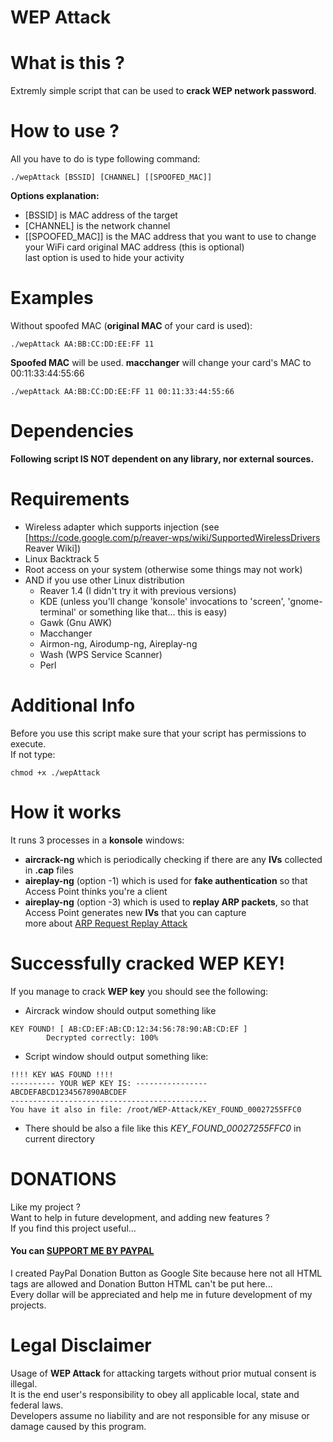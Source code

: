 # WEP Attack

# What is this ?
Extremly simple script that can be used to **crack WEP network password**.<br />

# How to use ?
All you have to do is type following command:
```
./wepAttack [BSSID] [CHANNEL] [[SPOOFED_MAC]]
```
**Options explanation:**
- [BSSID] is MAC address of the target
- [CHANNEL] is the network channel
- [[SPOOFED_MAC]] is the MAC address that you want to use to change your WiFi card original MAC address (this is optional)<br />
  last option is used to hide your activity 

# Examples
Without spoofed MAC (**original MAC** of your card is used): <br />
```
./wepAttack AA:BB:CC:DD:EE:FF 11
```
**Spoofed MAC** will be used. **macchanger** will change your card's MAC to 00:11:33:44:55:66 <br />
```
./wepAttack AA:BB:CC:DD:EE:FF 11 00:11:33:44:55:66
```

# Dependencies
**Following script IS NOT dependent on any library, nor external sources.**<br />

# Requirements
- Wireless adapter which supports injection (see [https://code.google.com/p/reaver-wps/wiki/SupportedWirelessDrivers Reaver Wiki])
- Linux Backtrack 5 
- Root access on your system (otherwise some things may not work)
- AND if you use other Linux distribution
  - Reaver 1.4 (I didn't try it with previous versions)
  - KDE (unless you'll change 'konsole' invocations to 'screen', 'gnome-terminal' or something like that... this is easy)
  - Gawk (Gnu AWK)
  - Macchanger
  - Airmon-ng, Airodump-ng, Aireplay-ng
  - Wash (WPS Service Scanner)
  - Perl

# Additional Info
Before you use this script make sure that your script has permissions to execute.<br />
If not type: <br />
```
chmod +x ./wepAttack
```

# How it works
It runs 3 processes in a **konsole** windows: <br />
- **aircrack-ng** which is periodically checking if there are any **IVs** collected in **.cap** files
- **aireplay-ng** (option -1) which is used for **fake authentication** so that Access Point thinks you're a client
- **aireplay-ng** (option -3) which is used to **replay ARP packets**, so that Access Point generates new **IVs** that you can capture<br />
  more about <a href="http://www.aircrack-ng.org/doku.php?id=arp-request_reinjection">ARP Request Replay Attack</a> 

# Successfully cracked WEP KEY!
If you manage to crack **WEP key** you should see the following: 
- Aircrack window should output something like
```
KEY FOUND! [ AB:CD:EF:AB:CD:12:34:56:78:90:AB:CD:EF ] 
        Decrypted correctly: 100%
```        
- Script window should output something like:
```
!!!! KEY WAS FOUND !!!!
---------- YOUR WEP KEY IS: ----------------
ABCDEFABCD1234567890ABCDEF
--------------------------------------------
You have it also in file: /root/WEP-Attack/KEY_FOUND_00027255FFC0
```
- There should be also a file like this *KEY_FOUND_00027255FFC0* in current directory



# DONATIONS
Like my project ?   
Want to help in future development, and adding new features ?   
If you find this project useful...  
#### You can <a href="https://sites.google.com/site/dominikdonationbutton/">SUPPORT ME BY PAYPAL</a>
I created PayPal Donation Button as Google Site because here not all HTML tags are allowed and Donation Button HTML can't be put here...  
Every dollar will be appreciated and help me in future development of my projects. 

# Legal Disclaimer
Usage of **WEP Attack** for attacking targets without prior mutual consent is illegal.  
It is the end user's responsibility to obey all applicable local, state and federal laws.  
Developers assume no liability and are not responsible for any misuse or damage caused by this program.

